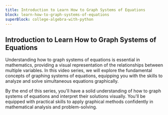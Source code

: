 ```yaml
---
title: Introduction to Learn How to Graph Systems of Equations
block: learn-how-to-graph-systems-of-equations
superBlock: college-algebra-with-python
---
```


## Introduction to Learn How to Graph Systems of Equations

Understanding how to graph systems of equations is essential in mathematics, providing a visual representation of the relationships between multiple variables. In this video series, we will explore the fundamental concepts of graphing systems of equations, equipping you with the skills to analyze and solve simultaneous equations graphically.

By the end of this series, you'll have a solid understanding of how to graph systems of equations and interpret their solutions visually. You'll be equipped with practical skills to apply graphical methods confidently in mathematical analysis and problem-solving.
